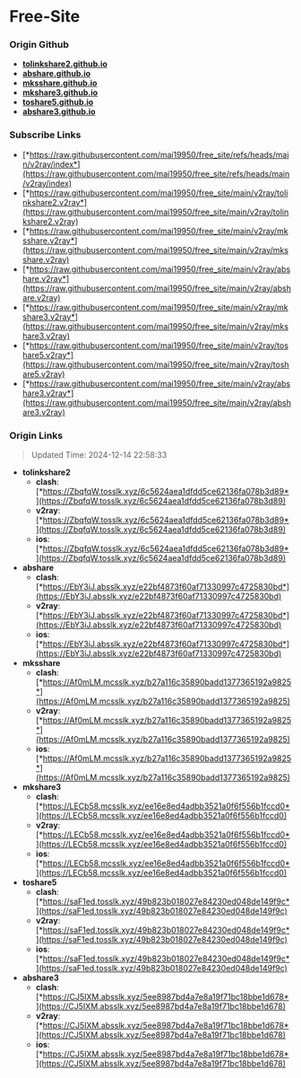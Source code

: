# Free-Site

### Origin Github

- [**tolinkshare2.github.io**](https://github.com/tolinkshare2/tolinkshare2.github.io)
- [**abshare.github.io**](https://github.com/abshare/abshare.github.io)
- [**mksshare.github.io**](https://github.com/mksshare/mksshare.github.io)
- [**mkshare3.github.io**](https://github.com/mkshare3/mkshare3.github.io)
- [**toshare5.github.io**](https://github.com/toshare5/toshare5.github.io)
- [**abshare3.github.io**](https://github.com/abshare3/abshare3.github.io)

### Subscribe Links

- [*https://raw.githubusercontent.com/mai19950/free_site/refs/heads/main/v2ray/index*](https://raw.githubusercontent.com/mai19950/free_site/refs/heads/main/v2ray/index)
- [*https://raw.githubusercontent.com/mai19950/free_site/main/v2ray/tolinkshare2.v2ray*](https://raw.githubusercontent.com/mai19950/free_site/main/v2ray/tolinkshare2.v2ray)
- [*https://raw.githubusercontent.com/mai19950/free_site/main/v2ray/mksshare.v2ray*](https://raw.githubusercontent.com/mai19950/free_site/main/v2ray/mksshare.v2ray)
- [*https://raw.githubusercontent.com/mai19950/free_site/main/v2ray/abshare.v2ray*](https://raw.githubusercontent.com/mai19950/free_site/main/v2ray/abshare.v2ray)
- [*https://raw.githubusercontent.com/mai19950/free_site/main/v2ray/mkshare3.v2ray*](https://raw.githubusercontent.com/mai19950/free_site/main/v2ray/mkshare3.v2ray)
- [*https://raw.githubusercontent.com/mai19950/free_site/main/v2ray/toshare5.v2ray*](https://raw.githubusercontent.com/mai19950/free_site/main/v2ray/toshare5.v2ray)
- [*https://raw.githubusercontent.com/mai19950/free_site/main/v2ray/abshare3.v2ray*](https://raw.githubusercontent.com/mai19950/free_site/main/v2ray/abshare3.v2ray)

### Origin Links

> Updated Time: 2024-12-14 22:58:33

- **tolinkshare2**
  - **clash**: [*https://ZbqfqW.tosslk.xyz/6c5624aea1dfdd5ce62136fa078b3d89*](https://ZbqfqW.tosslk.xyz/6c5624aea1dfdd5ce62136fa078b3d89)
  - **v2ray**: [*https://ZbqfqW.tosslk.xyz/6c5624aea1dfdd5ce62136fa078b3d89*](https://ZbqfqW.tosslk.xyz/6c5624aea1dfdd5ce62136fa078b3d89)
  - **ios**: [*https://ZbqfqW.tosslk.xyz/6c5624aea1dfdd5ce62136fa078b3d89*](https://ZbqfqW.tosslk.xyz/6c5624aea1dfdd5ce62136fa078b3d89)
- **abshare**
  - **clash**: [*https://EbY3iJ.absslk.xyz/e22bf4873f60af71330997c4725830bd*](https://EbY3iJ.absslk.xyz/e22bf4873f60af71330997c4725830bd)
  - **v2ray**: [*https://EbY3iJ.absslk.xyz/e22bf4873f60af71330997c4725830bd*](https://EbY3iJ.absslk.xyz/e22bf4873f60af71330997c4725830bd)
  - **ios**: [*https://EbY3iJ.absslk.xyz/e22bf4873f60af71330997c4725830bd*](https://EbY3iJ.absslk.xyz/e22bf4873f60af71330997c4725830bd)
- **mksshare**
  - **clash**: [*https://Af0mLM.mcsslk.xyz/b27a116c35890badd1377365192a9825*](https://Af0mLM.mcsslk.xyz/b27a116c35890badd1377365192a9825)
  - **v2ray**: [*https://Af0mLM.mcsslk.xyz/b27a116c35890badd1377365192a9825*](https://Af0mLM.mcsslk.xyz/b27a116c35890badd1377365192a9825)
  - **ios**: [*https://Af0mLM.mcsslk.xyz/b27a116c35890badd1377365192a9825*](https://Af0mLM.mcsslk.xyz/b27a116c35890badd1377365192a9825)
- **mkshare3**
  - **clash**: [*https://LECb58.mcsslk.xyz/ee16e8ed4adbb3521a0f6f556b1fccd0*](https://LECb58.mcsslk.xyz/ee16e8ed4adbb3521a0f6f556b1fccd0)
  - **v2ray**: [*https://LECb58.mcsslk.xyz/ee16e8ed4adbb3521a0f6f556b1fccd0*](https://LECb58.mcsslk.xyz/ee16e8ed4adbb3521a0f6f556b1fccd0)
  - **ios**: [*https://LECb58.mcsslk.xyz/ee16e8ed4adbb3521a0f6f556b1fccd0*](https://LECb58.mcsslk.xyz/ee16e8ed4adbb3521a0f6f556b1fccd0)
- **toshare5**
  - **clash**: [*https://saF1ed.tosslk.xyz/49b823b018027e84230ed048de149f9c*](https://saF1ed.tosslk.xyz/49b823b018027e84230ed048de149f9c)
  - **v2ray**: [*https://saF1ed.tosslk.xyz/49b823b018027e84230ed048de149f9c*](https://saF1ed.tosslk.xyz/49b823b018027e84230ed048de149f9c)
  - **ios**: [*https://saF1ed.tosslk.xyz/49b823b018027e84230ed048de149f9c*](https://saF1ed.tosslk.xyz/49b823b018027e84230ed048de149f9c)
- **abshare3**
  - **clash**: [*https://CJ5IXM.absslk.xyz/5ee8987bd4a7e8a19f71bc18bbe1d678*](https://CJ5IXM.absslk.xyz/5ee8987bd4a7e8a19f71bc18bbe1d678)
  - **v2ray**: [*https://CJ5IXM.absslk.xyz/5ee8987bd4a7e8a19f71bc18bbe1d678*](https://CJ5IXM.absslk.xyz/5ee8987bd4a7e8a19f71bc18bbe1d678)
  - **ios**: [*https://CJ5IXM.absslk.xyz/5ee8987bd4a7e8a19f71bc18bbe1d678*](https://CJ5IXM.absslk.xyz/5ee8987bd4a7e8a19f71bc18bbe1d678)
